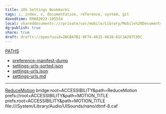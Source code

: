 ```yaml
---
title: iOS Settings Bookmarks
tags: i, index, x, documentation, reference, system, git
davodtime: 09082022-105534
local: shareddocuments:///private/var/mobile/Library/Mobile%20Documents/iCloud~md~obsidian/Documents/OBSHIDDIAN/drafts/2BCBA7B2-9F74-4615-8638-61C1A297C95C.md
dg-publish: true
share: true
draft: drafts://open?uuid=2BCBA7B2-9F74-4615-8638-61C1A297C95C
---
```


[PATHS](shortcuts://run-shortcut?name=PATHS)

- [preference-manifest-dump](https://workingcopy.app/git/#path=preference-manifest-dump.txt&repo=git@github.com:extratone/ios-settings-urls.git)
- [settings-urls-sorted.json](https://workingcopy.app/git/#path=settings-urls-sorted.json&repo=git@github.com:extratone/ios-settings-urls.git)
- [settings-urls.json](https://workingcopy.app/git/#path=settings-urls.json&repo=git@github.com:extratone/ios-settings-urls.git)
- [settings-urls.md](https://workingcopy.app/git/#path=settings-urls.md&repo=git@github.com:extratone/ios-settings-urls.git)

---
[ReduceMotion](prefs://root=ACCESSIBILITY&path=ReduceMotion)
bridge:root=ACCESSIBILITY&path=ReduceMotion
prefs://root=ACCESSIBILITY&path=MOTION_TITLE
prefs:root=ACCESSIBILITY&path=MOTION_TITLE
file:///System/Library/Audio/UISounds/nano/dtmf-8.caf

[](prefs://root=ACCESSIBILITY&path=KEYBOARDS/Full%20Keyboard%20Access)